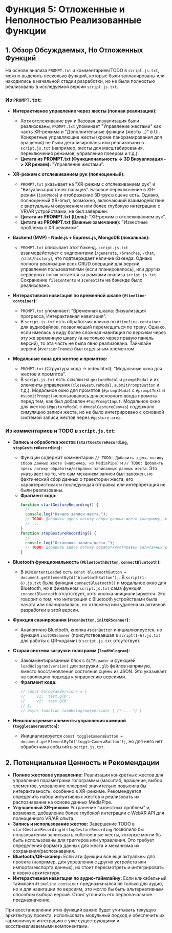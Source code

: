 # Функция 5: Отложенные и Неполностью Реализованные Функции

## 1. Обзор Обсуждаемых, Но Отложенных Функций

На основе анализа `PROMPT.txt` и комментариев/TODO в `script.js.txt`, можно выделить несколько функций, которые были запланированы или находились в начальной стадии разработки, но не были полностью реализованы в исследуемой версии `script.js.txt`.

### Из `PROMPT.txt`:

*   **Интерактивное управление через жесты (полная реализация):**
    *   Хотя отслеживание рук и базовая визуализация были реализованы, `PROMPT.txt` упоминает "Управление жестами" как часть XR-режима и "Дополнительные функции (жесты...)" в UI. Конкретные управляющие жесты (кроме панорамирования для вращения) не были детализированы или реализованы в `script.js.txt` (например, жесты для масштабирования, переключения режимов, управления плеером и т.д.).
    *   **Цитата из PROMPT.txt (Функциональность -> 3D Визуализация -> XR режим):** "Управление жестами".

*   **XR-режим с отслеживанием рук (полноценный):**
    *   `PROMPT.txt` указывает на "XR-режим с отслеживанием рук" и "Визуализация точек пальцев". Базовое переключение в XR-режим (`isXRMode`) и отображение 3D-рук в сцене есть. Однако, полноценный XR-опыт, возможно, включающий взаимодействие с виртуальным окружением или более глубокую интеграцию с VR/AR устройствами, не был завершен.
    *   **Цитата из PROMPT.txt (Цель):** "XR-режим с отслеживанием рук".
    *   **Цитата из PROMPT.txt (Важные замечания):** "Известные проблемы с XR режимом".

*   **Backend (MVP) - Node.js + Express.js, MongoDB (локальная):**
    *   `PROMPT.txt` описывает этот бэкенд. `script.js.txt` взаимодействует с эндпоинтами (`/generate`, `/branches`, `/chat`, `/chat/history`), что подтверждает наличие бэкенда. Однако полнота реализации всех CRUD операций для версий, управления пользователями (если планировалось), или других серверных логик остается за рамками анализа `script.js.txt`. Сохранение `fileContents` и `sceneState` на бэкенде было реализовано.

*   **Интерактивная навигация по временной шкале (`#timeline-container`):**
    *   `PROMPT.txt` упоминает: "Временная шкала: Визуализация прогресса, Интерактивная навигация".
    *   В `script.js.txt` есть обработчик кликов по `#timeline-container` для аудиофайлов, позволяющий перемещаться по треку. Однако, если имелась в виду более сложная навигация по *версиям* через эту же временную шкалу (а не только через правую панель версий), то эта часть не была явно реализована. Таймлайн версий (`#versionFrames`) был отдельным элементом.

*   **Модальные окна для жестов и промптов:**
    *   `PROMPT.txt` (Структура кода -> index.html): "Модальные окна для жестов и промптов".
    *   В `script.js.txt` есть ссылки на `gestureModal` и `promptModal` и их элементы управления (`closeGestureModal`, `submitPromptButton` и т.д.). Модальное окно для промптов (`#promptModal` с `#promptText` и `#submitPrompt`) использовалось для основного ввода промпта перед тем, как был добавлен `#topPromptInput`. Модальное окно для жестов (`#gestureModal` с `#modalGestureCanvas`) содержало симуляцию записи жеста, но не было интегрировано с основной системой записи жестов через `#gesture-area`.

### Из комментариев и TODO в `script.js.txt`:

*   **Запись и обработка жестов (`startGestureRecording`, `stopGestureRecording`):**
    *   Функции содержат комментарии `// TODO: Добавить здесь логику сбора данных жеста (например, из MediaPipe)` и `// TODO: Добавить здесь логику обработки/отправки записанных данных жеста`. Это указывает на то, что сам механизм записи был заложен, но фактический сбор данных о траектории жеста, его характеристиках и последующая отправка или интерпретация не были реализованы.
    *   **Фрагмент кода:**
        ```javascript
        function startGestureRecording() {
          // ...
          console.log("Начало записи жеста.");
          // TODO: Добавить здесь логику сбора данных жеста (например, из MediaPipe)
          // ...
        }
        function stopGestureRecording() {
          // ...
          console.log("Остановка записи жеста.");
          // TODO: Добавить здесь логику обработки/отправки записанных данных жеста
        }
        ```

*   **Bluetooth функциональность (`#bluetoothButton`, `connectBluetooth`):**
    *   В `DOMContentLoaded` есть `const bluetoothButton = document.getElementById('bluetoothButton');`. В `script(1-6).js.txt` была функция `connectBluetooth()` и модальное окно для Bluetooth, но в финальном `script.js.txt` сама функция `connectBluetooth` отсутствует, хотя кнопка инициализируется. Это говорит о том, что интеграция с Bluetooth устройствами была начата или планировалась, но отложена или удалена из активной разработки в этой версии.

*   **Функция сканирования (`#scanButton`, `initQRScanner`):**
    *   Аналогично Bluetooth, кнопка `#scanButton` инициализируется, но функция `initQRScanner` (присутствовавшая в `script(1-6).js.txt` для работы с QR-кодами) в `script.js.txt` отсутствует.

*   **Старая система загрузки голограмм (`loadHologram`):**
    *   Закомментированный блок с `GLTFLoader` и функцией `loadHologram(version)` для загрузки `.glb` файлов напрямую, вместо восстановления состояния сцены из JSON. Это указывает на эволюцию подхода к управлению версиями.
    *   **Фрагмент кода:**
        ```javascript
        // const hologramVersions = {
        //     v1: 'test.glb',
        //     v2: 'test.glb'
        // };
        // async function loadHologram(version) { /* ... */ }
        ```

*   **Неиспользуемые элементы управления камерой (`toggleCameraButton`):**
    *   Инициализируется `const toggleCameraButton = document.getElementById('toggleCameraButton');`, но для него нет обработчика событий в `script.js.txt`.

## 2. Потенциальная Ценность и Рекомендации

*   **Полное жестовое управление:** Реализация конкретных жестов для управления параметрами голограммы (масштаб, вращение, выбор элементов, управление плеером) значительно повысила бы интерактивность, особенно в XR-режиме. Рекомендуется определить набор интуитивных жестов и реализовать их распознавание на основе данных MediaPipe.
*   **Улучшенный XR-режим:** Устранение "известных проблем" и, возможно, добавление более глубокой интеграции с WebXR API для полноценного VR/AR опыта.
*   **Запись и использование жестов:** Завершение TODO в `startGestureRecording` и `stopGestureRecording` позволило бы пользователям записывать собственные жесты, которые могли бы быть использованы для триггеров или управления. Это требует определения формата данных для жеста и механизма их сохранения/распознавания.
*   **Bluetooth/QR-сканер:** Если эти функции все еще актуальны для проекта (например, для управления с других устройств или импорта/экспорта данных), их стоит пересмотреть и интегрировать в новую архитектуру.
*   **Интерактивная навигация по аудио-таймлайну:** Если кликабельный таймлайн `#timeline-container` предназначался не только для аудио, но и для навигации по версиям, это могло бы быть альтернативным способом выбора версий. Стоит уточнить его первоначальное предназначение.

При восстановлении этих функций важно будет учитывать текущую архитектуру проекта, использовать модульный подход и обеспечить их гармоничную интеграцию с уже существующими и восстанавливаемыми компонентами.
